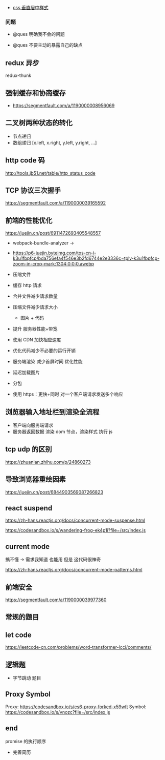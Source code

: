 - [css 垂直居中样式](https://codesandbox.io/s/review-align-center-cb9wyc)

### 问题

- @ques 明确我不会的问题

- @ques 不要主动的暴露自己的缺点

## redux 异步

redux-thunk

## 强制缓存和协商缓存

- https://segmentfault.com/a/1190000008956069

## 二叉树两种状态的转化

- 节点递归
- 数组递归 [x.left, x.right, y.left, y.right, ...]

## http code 码

http://tools.jb51.net/table/http_status_code

## TCP 协议三次握手

https://segmentfault.com/a/1190000039165592

## 前端的性能优化

https://juejin.cn/post/6911472693405548557

- webpack-bundle-analyzer ->

- https://p6-juejin.byteimg.com/tos-cn-i-k3u1fbpfcp/bda756efa4f546e3b2fd6744e2e3336c~tplv-k3u1fbpfcp-zoom-in-crop-mark:1304:0:0:0.awebp

- 压缩文件

- 缓存 http 请求

- 合并文件减少请求数量

- 压缩文件减少请求大小

  - 图片 + 代码

- 提升 服务器性能+带宽

- 使用 CDN 加快相应速度

- 优化代码减少不必要的运行开销

- 服务端渲染 减少首屏时间 优化性能

- 延迟加载图片

- 分包

- 使用 https：更快+同时 对一个客户端请求发送多个响应

## 浏览器输入地址栏到渲染全流程

- 客户端向服务端请求
- 服务器返回数据 渲染 dom 节点，渲染样式 执行 js

## tcp udp 的区别

https://zhuanlan.zhihu.com/p/24860273

## 导致浏览器重绘因素

https://juejin.cn/post/6844903569087266823

## react suspend

https://zh-hans.reactjs.org/docs/concurrent-mode-suspense.html

https://codesandbox.io/s/wandering-frog-ek4p1i?file=/src/index.js

## current mode

搞不懂 -> 需求我知道 也能用 但是 这代码很神奇

https://zh-hans.reactjs.org/docs/concurrent-mode-patterns.html

## 前端安全

https://segmentfault.com/a/1190000039977360

## 常规的题目

## let code

https://leetcode-cn.com/problems/word-transformer-lcci/comments/

## 逻辑题

- 字节跳动 题目

## Proxy Symbol

Proxy: https://codesandbox.io/s/es6-proxy-forked-x59wft
Symbol: https://codesandbox.io/s/vnozc?file=/src/index.js

## end

promise 的执行顺序

- 完善简历

